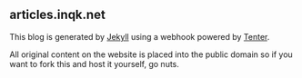 ## articles.inqk.net

This blog is generated by [Jekyll][jhp] using a webhook powered by [Tenter][trg].

[jhp]: https://jekyllrb.com
[trg]: https://rubygems.org/gems/tenter/
                                                     
All original content on the website is placed into the public domain so if you want to fork this and host it yourself, go nuts.
